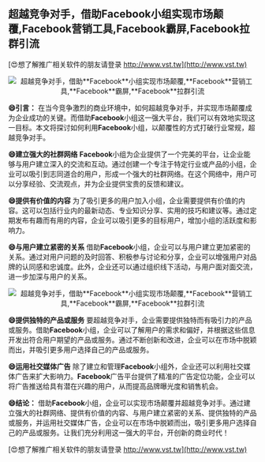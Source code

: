 ## **超越竞争对手，借助**Facebook**小组实现市场颠覆,**Facebook**营销工具,**Facebook**霸屏,**Facebook**拉群引流**

[😍想了解推广相关软件的朋友请登录 http://www.vst.tw](http://www.vst.tw)

 <center><img src="https://vst.tw/MP4/tuiguang/png/4.png" alt="超越竞争对手，借助**Facebook**小组实现市场颠覆,**Facebook**营销工具,**Facebook**霸屏,**Facebook**拉群引流"></center>

**😄引言：**
在当今竞争激烈的商业环境中，如何超越竞争对手，并实现市场颠覆成为企业成功的关键。而借助**Facebook**小组这一强大平台，我们可以有效地实现这一目标。本文将探讨如何利用**Facebook**小组，以颠覆性的方式打破行业常规，超越竞争对手。

**😄建立强大的社群网络**
**Facebook**小组为企业提供了一个完美的平台，让企业能够与用户建立深入的交流和互动。通过创建一个专注于特定行业或产品的小组，企业可以吸引到志同道合的用户，形成一个强大的社群网络。在这个网络中，用户可以分享经验、交流观点，并为企业提供宝贵的反馈和建议。

**😄提供有价值的内容**
为了吸引更多的用户加入小组，企业需要提供有价值的内容。这可以包括行业内的最新动态、专业知识分享、实用的技巧和建议等。通过定期发布有趣而有用的内容，企业可以吸引更多的目标用户，增加小组的活跃度和影响力。

**😄与用户建立紧密的关系**
借助**Facebook**小组，企业可以与用户建立更加紧密的关系。通过对用户问题的及时回答、积极参与讨论和分享，企业可以增强用户对品牌的认同感和忠诚度。此外，企业还可以通过组织线下活动，与用户面对面交流，进一步加深与用户的关系。

 <center><img src="https://vst.tw/MP4/tuiguang/png/8.png" alt="超越竞争对手，借助**Facebook**小组实现市场颠覆,**Facebook**营销工具,**Facebook**霸屏,**Facebook**拉群引流"></center>

**😄提供独特的产品或服务**
要超越竞争对手，企业需要提供独特而有吸引力的产品或服务。借助**Facebook**小组，企业可以了解用户的需求和偏好，并根据这些信息开发出符合用户期望的产品或服务。通过不断创新和改进，企业可以在市场中脱颖而出，并吸引更多用户选择自己的产品或服务。

**😄运用社交媒体广告**
除了建立和管理**Facebook**小组外，企业还可以利用社交媒体广告来扩大影响力。**Facebook**广告平台提供了精准的广告定位功能，企业可以将广告推送给具有潜在兴趣的用户，从而提高品牌曝光度和销售机会。

**😄结论：**
借助**Facebook**小组，企业可以实现市场颠覆并超越竞争对手。通过建立强大的社群网络、提供有价值的内容、与用户建立紧密的关系、提供独特的产品或服务，并运用社交媒体广告，企业可以在市场中脱颖而出，吸引更多用户选择自己的产品或服务。让我们充分利用这一强大的平台，开创新的商业时代！

[😍想了解推广相关软件的朋友请登录 http://www.vst.tw](http://www.vst.tw)




